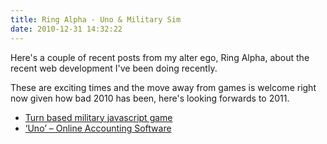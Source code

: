 ```yaml
---
title: Ring Alpha - Uno & Military Sim
date: 2010-12-31 14:32:22
---
```


Here's a couple of recent posts from my alter ego, Ring Alpha, about the
recent web development I've been doing recently.

These are exciting times and the move away from games is welcome right
now given how bad 2010 has been, here's looking forwards to 2011.

- [Turn based military javascript
  game](http://ringalpha.com/blog/contract-turn-based-military-javascript-game/)
- [‘Uno’ – Online Accounting
  Software](http://ringalpha.com/blog/contract-uno-online-accounting-software/)
